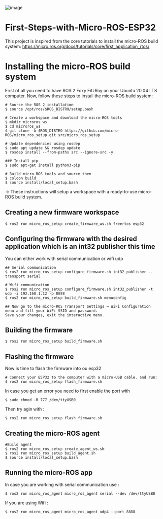 ![image](https://user-images.githubusercontent.com/85931327/198247573-fd393c6b-28ad-4193-a4a6-e83628d7b469.png)




# First-Steps-with-Micro-ROS-ESP32

This project is inspired from the core tutorials to install the micro-ROS build system: https://micro.ros.org/docs/tutorials/core/first_application_rtos/


# Installing the micro-ROS build system

First of all you need to have ROS 2 Foxy FitzRoy on your Ubuntu 20.04 LTS computer.
Now, follow these steps to install the micro-ROS build system:

```
# Source the ROS 2 installation
$ source /opt/ros/$ROS_DISTRO/setup.bash

# Create a workspace and download the micro-ROS tools
$ mkdir microros_ws
$ cd microros_ws
$ git clone -b $ROS_DISTRO https://github.com/micro-ROS/micro_ros_setup.git src/micro_ros_setup

# Update dependencies using rosdep
$ sudo apt update && rosdep update
$ rosdep install --from-paths src --ignore-src -y

### Install pip
$ sudo apt-get install python3-pip

# Build micro-ROS tools and source them
$ colcon build
$ source install/local_setup.bash
```
-> These instructions will setup a workspace with a ready-to-use micro-ROS build system.

## Creating a new firmware workspace

```
$ ros2 run micro_ros_setup create_firmware_ws.sh freertos esp32
```

## Configuring the firmware with the desired application which is an int32 publisher this time

You can either work with serial communication or wifi udp

```
## Serial communication 
$ ros2 run micro_ros_setup configure_firmware.sh int32_publisher --transport serial 
```
```
# Wifi communication 
$ ros2 run micro_ros_setup configure_firmware.sh int32_publisher -t udp -i 192.168.1.12 -p 8888
$ ros2 run micro_ros_setup build_firmware.sh menuconfig

## Now go to the micro-ROS Transport Settings → WiFi Configuration menu and fill your WiFi SSID and password.
Save your changes, exit the interactive menu.
```

## Building the firmware
```
$ ros2 run micro_ros_setup build_firmware.sh
```

## Flashing the firmware
Now is time to flash the firmware into ou esp32
```
# Connect your ESP32 to the computer with a micro-USB cable, and run:
$ ros2 run micro_ros_setup flash_firmware.sh
```

In case you get an error you need to first enable the port with
```
$ sudo chmod -R 777 /dev/ttyUSB0 
```

Then try agin with :
```
$ ros2 run micro_ros_setup flash_firmware.sh
```

## Creating the micro-ROS agent 
```
#Build agent 
$ ros2 run micro_ros_setup create_agent_ws.sh
$ ros2 run micro_ros_setup build_agent.sh
$ source install/local_setup.bash
```

## Running the micro-ROS app
In case you are working with serial communication use :
```
$ ros2 run micro_ros_agent micro_ros_agent serial --dev /dev/ttyUSB0
```

If you are using Wifi :
```
$ ros2 run micro_ros_agent micro_ros_agent udp4 --port 8888
```

